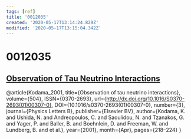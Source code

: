 ```yaml
---
tags: [ref]
title: '0012035'
created: '2020-05-17T13:14:24.829Z'
modified: '2020-05-17T13:15:04.342Z'
---
```


# 0012035

## [Observation of Tau Neutrino Interactions](https://arxiv.org/pdf/hep-ex/0012035.pdf)

@article{Kodama_2001,
   title={Observation of tau neutrino interactions},
   volume={504},
   ISSN={0370-2693},
   url={http://dx.doi.org/10.1016/S0370-2693(01)00307-0},
   DOI={10.1016/s0370-2693(01)00307-0},
   number={3},
   journal={Physics Letters B},
   publisher={Elsevier BV},
   author={Kodama, K. and Ushida, N. and Andreopoulos, C. and Saoulidou, N. and Tzanakos, G. and Yager, P. and Baller, B. and Boehnlein, D. and Freeman, W. and Lundberg, B. and et al.},
   year={2001},
   month={Apr},
   pages={218–224}
}

